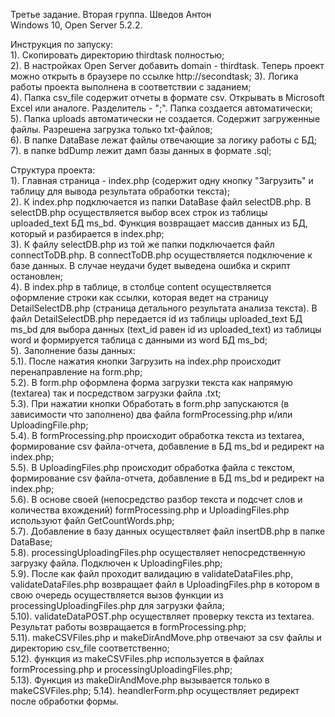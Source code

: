 Третье задание. Вторая группа. Шведов Антон <br>
Windows 10, Open Server 5.2.2. <br>

 Инструкция по запуску: <br>
	1). Скопировать директорию thirdtask полностью;<br>
 	2). В настройках Open Server добавить domain - thirdtask. Теперь проект можно открыть в браузере по ссылке http://secondtask;
 	3). Логика работы проекта выполнена в соответствии с заданием;<br>
 	4). Папка csv_file содержит отчеты в формате csv. Открывать в Microsoft Excel или аналоге. Разделитель - ";". 
Папка создается автоматически;<br>
 	5). Папка uploads автоматически не создается. Содержит загруженные файлы. Разрешена загрузка только txt-файлов;<br>
	6). В папке DataBase лежат файлы отвечающие за логику работы с БД;<br>
	7). в папке bdDump лежит дамп базы данных в формате .sql;<br>

 Структура проекта:<br>
	1). Главная страница - index.php (содержит одну кнопку "Загрузить" и таблицу для вывода результата обработки текста);<br>
	2). К index.php подключается из папки DataBase файл selectDB.php. В selectDB.php осуществляется выбор всех строк из таблицы 
uploaded_text БД ms_bd. Функция возвращает массив данных из БД, который и разбирается в index.php;<br>
	3). К файлу selectDB.php из той же папки подключается файл connectToDB.php. В connectToDB.php осуществляется подключение к
базе данных. В случае неудачи будет выведена ошибка и скрипт остановлен;<br>
	4). В index.php в таблице, в столбце content осуществляется оформление строки как ссылки, которая ведет на страницу 
DetailSelectDB.php (страница детального результата анализа текста). В файл DetailSelectDB.php передается id из таблицы uploaded_text БД ms_bd для выбора данных (text_id равен id из uploaded_text) из таблицы word и формируется таблица с данными из word БД ms_bd;<br>
	5). Заполнение базы данных:<br>
	 5.1). После нажатия кнопки Загрузить на index.php происходит перенаправление на form.php;<br>
	 5.2). В form.php оформлена форма загрузки текста как напрямую (textarea) так и посредством загрузки файла .txt;<br>
	 5.3). При нажатии кнопки Обработать в form.php запускаются (в зависимости что заполнено) два файла formProcessing.php и/или
UploadingFile.php;<br>
	 5.4). В formProcessing.php происходит обработка текста из textarea, формирование csv файла-отчета, добавление в БД ms_bd и редирект на index.php;<br>
	 5.5). В UploadingFiles.php происходит обработка файла с текстом, формирование csv файла-отчета, добавление в БД ms_bd и редирект на index.php;<br>
	 5.6). В основе своей (непосредство разбор текста и подсчет слов и количества вхождений) formProcessing.php и
UploadingFiles.php используют файл GetCountWords.php;<br>
	 5.7). Добавление в базу данных осуществляет файл insertDB.php в папке DataBase;<br>
	 5.8). processingUploadingFiles.php осуществляет непосредственную загрузку файла. Подключен к UploadingFiles.php;<br>
	 5.9). После как файл проходит валидацию в validateDataFiles.php, validateDataFiles.php возвращает файл в UploadingFiles.php в
котором в свою очередь осуществляется вызов функции из processingUploadingFiles.php для загрузки файла;<br>
	 5.10). validateDataPOST.php осуществляет проверку текста из textarea. Результат работы возвращается в formProcessing.php;<br>
	 5.11). makeCSVFiles.php и makeDirAndMove.php отвечают за csv файлы и директорию csv_file соответственно;<br>
	 5.12). функция из makeCSVFiles.php используется в файлах formProcessing.php и processingUploadingFiles.php;<br>
	 5.13). Функция из makeDirAndMove.php вызывается только в makeCSVFiles.php;
	 5.14). heandlerForm.php осуществляет редирект после обработки формы.